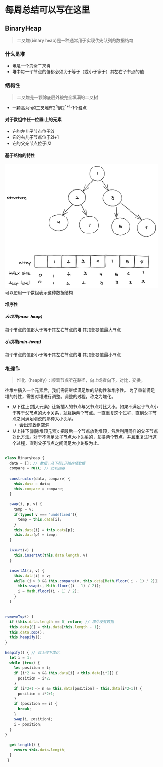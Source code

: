 # 每周总结可以写在这里

## BinaryHeap
> 二叉堆(binary heap)是一种通常用于实现优先队列的数据结构
### 什么是堆
* 堆是一个完全二叉树
* 堆中每一个节点的值都必须大于等于（或小于等于）其左右子节点的值

### 结构性
> 二叉堆是一颗除底层外被完全填满的二叉树

* 一颗高为h的二叉堆有2<sup>h</sup>到2<sup>h+1</sup>-1个结点

#### 对于数组中任一位置i上的元素
  * 它的左儿子节点位于2i
  * 它的右儿子节点位于2i+1
  * 它的父亲节点位于i/2

#### 基于结构的特性

![BinaryHeap](./BinaryHeap.png)
可以使用一个数组表示这种数据结构
#### 堆序性
##### 大顶堆(max-heap)
每个节点的值都大于等于其左右节点的堆
其顶部是值最大节点
##### 小顶堆(min-heap)
每个节点的值都小于等于其左右节点的堆
其顶部是值最小节点

### 堆操作
> 堆化（heapify）: 顺着节点所在路径，向上或者向下，对比，交换。

往堆中插入一个元素后，我们需要继续满足堆的结构性和堆序性。
为了重新满足堆的特性，需要对堆进行调整。调整的过程，称之为堆化。

* 从下往上(插入元素):
  让新插入的节点与父节点对比大小。如果不满足子节点小于等于父节点的大小关系，就互换两个节点。一直重复这个过程，直到父子节点之间满足刚说的那种大小关系。
  * 会出现数组空洞
* 从上往下(删除堆顶元素):
  把最后一个节点放到堆顶，然后利用同样的父子节点对比方法。对于不满足父子节点大小关系的，互换两个节点，并且重复进行这个过程，直到父子节点之间满足大小关系为止。

```javascript

class BinaryHeap {
  data = []; // 数组，从下标1开始存储数据
  compare = null; // 比较函数

  constructor(data, compare) {
    this.data = data;
    this.compare = compare;
  }

  swap(i, p, v) {
    temp = v;
    if(typeof v === 'undefined'){
      temp = this.data[i];
    }
    this.data[i] = this.data[p];
    this.data[p] = temp;
  }

  insert(v) {
    this.insertAt(this.data.length, v)
  }

  insertAt(i, v) {
    this.data[i] = v;
    while (i > 0 && this.compare(v, this.data[Math.floor((i - 1) / 2)])) {
      this.swap(i, Math.floor((i - 1) / 2));
      i = Math.floor((i - 1) / 2);
    }
  }

  
removeTop() {
  if (this.data.length == 0) return; // 堆中没有数据
  this.data[0] = this.data[this.length - 1];
  this.data.pop();
  this.heapify();
}

heapify() { // 自上往下堆化
  let i = 1;
  while (true) {
    let position = i;
    if (i*2 <= n && this.data[i] < this.data[i*2]) {
      position = i*2;
    }
    if (i*2+1 <= n && this.data[position] < this.data[i*2+1]) {
      position = i*2+1;
    }
    if (position == i) {
      break;
    }
    swap(i, position);
    i = position;
  }
}

  get length() {
    return this.data.length;
  }
 }
```
